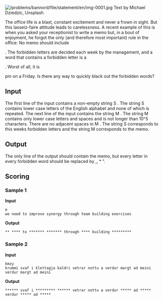 ![/problems/bannord/file/statement/en/img-0001.jpg](https://open.kattis.com/problems/bannord/file/statement/en/img-0001.jpg)
Text by Michael Dziedzic, Unsplash

The office life is a blast, constant excitement and never
a frown in sight. But this lasseiz-faire attitude leads to
carelessness. A recent example of this is when you asked your
receptionist to write a memo but, in a bout of enjoyment, he
forgot the only (and therefore most important) rule in the
office: No memo should include

. The
forbidden letters are decided each week by the management, and
a word that contains a forbidden letter is a

. Worst of all, it is

pm on a Friday. Is there any way
to quickly black out the forbidden words?

## Input
The first line of the input contains a non-empty string S . The string S contains lower case
letters of the English alphabet and none of which is repeated.
The next line of the input contains the string M . The string M contains only lower case letters
and spaces and is not longer than 10^5 characters. There are no
adjacent spaces in M .
The string S corresponds
to this weeks forbidden letters and the string M corresponds to the memo.

## Output
The only line of the output should contain the memo, but
every letter in every forbidden word should be replaced by
,, * ”.

## Scoring
### Sample 1
**Input**
```text
e
we need to improve synergy through team building exercises
```
**Output**
```text
** **** to ******* ******* through **** building *********
```

### Sample 2
**Input**
```text
kmzy
krummi svaf i klettagja kaldri vetrar nottu a verdur margt ad meini verdur margt ad meini
```
**Output**
```text
****** svaf i ********* ****** vetrar nottu a verdur ***** ad ***** verdur ***** ad *****
```
